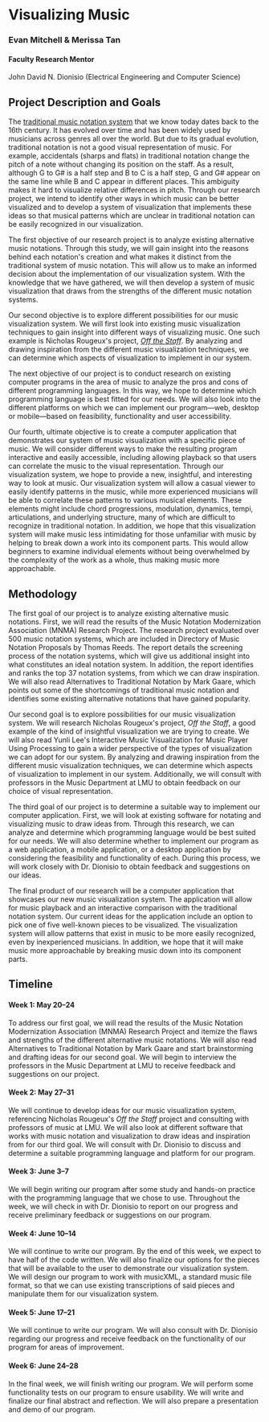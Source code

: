 # Visualizing Music
### Evan Mitchell & Merissa Tan

#### Faculty Research Mentor
John David N. Dionisio (Electrical Engineering and Computer Science)


## Project Description and Goals

The [traditional music notation system](https://en.wikipedia.org/wiki/Musical_notation#Modern_staff_notation) that we know today dates back to the 16th century. It has evolved over time and has been widely used by musicians across genres all over the world. But due to its gradual evolution, traditional notation is not a good visual representation of music. For example, accidentals (sharps and flats) in traditional notation change the pitch of a note without changing its position on the staff. As a result, although G to G# is a half step and B to C is a half step, G and G# appear on the same line while B and C appear in different places. This ambiguity makes it hard to visualize relative differences in pitch. Through our research project, we intend to identify other ways in which music can be better visualized and to develop a system of visualization that implements these ideas so that musical patterns which are unclear in traditional notation can be easily recognized in our visualization.

The first objective of our research project is to analyze existing alternative music notations. Through this study, we will gain insight into the reasons behind each notation's creation and what makes it distinct from the traditional system of music notation. This will allow us to make an informed decision about the implementation of our visualization system. With the knowledge that we have gathered, we will then develop a system of music visualization that draws from the strengths of the different music notation systems.

Our second objective is to explore different possibilities for our music visualization system. We will first look into existing music visualization techniques to gain insight into different ways of visualizing music. One such example is Nicholas Rougeux's project, [*Off the Staff*](https://www.c82.net/offthestaff/). By analyzing and drawing inspiration from the different music visualization techniques, we can determine which aspects of visualization to implement in our system.

The next objective of our project is to conduct research on existing computer programs in the area of music to analyze the pros and cons of different programming languages. In this way, we hope to determine which programming language is best fitted for our needs. We will also look into the different platforms on which we can implement our program—web, desktop or mobile—based on feasibility, functionality and user accessibility.

Our fourth, ultimate objective is to create a computer application that demonstrates our system of music visualization with a specific piece of music. We will consider different ways to make the resulting program interactive and easily accessible, including allowing playback so that users can correlate the music to the visual representation. Through our visualization system, we hope to provide a new, insightful, and interesting way to look at music. Our visualization system will allow a casual viewer to easily identify patterns in the music, while more experienced musicians will be able to correlate these patterns to various musical elements. These elements might include chord progressions, modulation, dynamics, tempi, articulations, and underlying structure, many of which are difficult to recognize in traditional notation. In addition, we hope that this visualization system will make music less intimidating for those unfamiliar with music by helping to break down a work into its component parts. This would allow beginners to examine individual elements without being overwhelmed by the complexity of the work as a whole, thus making music more approachable.
 


## Methodology

The first goal of our project is to analyze existing alternative music notations. First, we will read the results of the Music Notation Modernization Association (MNMA) Research Project. The research project evaluated over 500 music notation systems, which are included in Directory of Music Notation Proposals by Thomas Reeds. The report details the screening process of the notation systems, which will give us additional insight into what constitutes an ideal notation system. In addition, the report identifies and ranks the top 37 notation systems, from which we can draw inspiration. We will also read Alternatives to Traditional Notation by Mark Gaare, which points out some of the shortcomings of traditional music notation and identifies some existing alternative notations that have gained popularity.

Our second goal is to explore possibilities for our music visualization system. We will research Nicholas Rougeux's project, *Off the Staff*, a good example of the kind of insightful visualization we are trying to create. We will also read Yunli Lee's Interactive Music Visualization for Music Player Using Processing to gain a wider perspective of the types of visualization we can adopt for our system. By analyzing and drawing inspiration from the different music visualization techniques, we can determine which aspects of visualization to implement in our system. Additionally, we will consult with professors in the Music Department at LMU to obtain feedback on our choice of visual representation.

The third goal of our project is to determine a suitable way to implement our computer application. First, we will look at existing software for notating and visualizing music to draw ideas from. Through this research, we can analyze and determine which programming language would be best suited for our needs. We will also determine whether to implement our program as a web application, a mobile application, or a desktop application by considering the feasibility and functionality of each. During this process, we will work closely with Dr. Dionisio to obtain feedback and suggestions on our ideas.

The final product of our research will be a computer application that showcases our new music visualization system. The application will allow for music playback and an interactive comparison with the traditional notation system. Our current ideas for the application include an option to pick one of five well-known pieces to be visualized. The visualization system will allow patterns that exist in music to be more easily recognized, even by inexperienced musicians. In addition, we hope that it will make music more approachable by breaking music down into its component parts. 



## Timeline


#### Week 1: May 20–24

To address our first goal, we will read the results of the Music Notation Modernization Association (MNMA) Research Project and itemize the flaws and strengths of the different alternative music notations. We will also read Alternatives to Traditional Notation by Mark Gaare and start brainstorming and drafting ideas for our second goal. We will begin to interview the professors in the Music Department at LMU to receive feedback and suggestions on our project.


#### Week 2: May 27–31

We will continue to develop ideas for our music visualization system, referencing Nicholas Rougeux's *Off the Staff* project and consulting with professors of music at LMU. We will also look at different software that works with music notation and visualization to draw ideas and inspiration from for our third goal. We will consult with Dr. Dionisio to discuss and determine a suitable programming language and platform for our program.


#### Week 3: June 3–7

We will begin writing our program after some study and hands-on practice with the programming language that we chose to use. Throughout the week, we will check in with Dr. Dionisio to report on our progress and receive preliminary feedback or suggestions on our program.


#### Week 4: June 10–14

We will continue to write our program. By the end of this week, we expect to have half of the code written. We will also finalize our options for the pieces that will be available to the user to demonstrate our visualization system. We will design our program to work with musicXML, a standard music file format, so that we can use existing transcriptions of said pieces and manipulate them for our visualization system.


#### Week 5: June 17–21

We will continue to write our program. We will also consult with Dr. Dionisio regarding our progress and receive feedback on the functionality of our program for areas of improvement.


#### Week 6: June 24–28

In the final week, we will finish writing our program. We will perform some functionality tests on our program to ensure usability. We will write and finalize our final abstract and reflection. We will also prepare a presentation and demo of our program.
